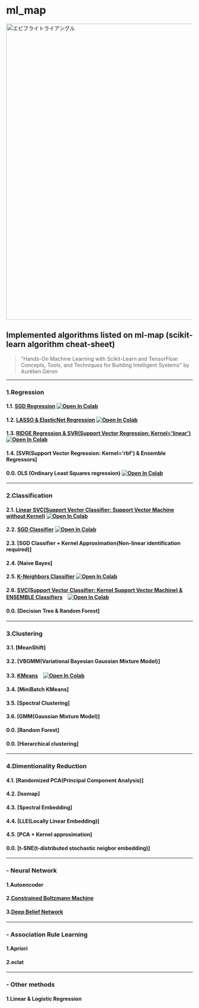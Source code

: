 # ml_map
<img width="800" src="https://user-images.githubusercontent.com/60038634/138719935-d4cf8094-9cc3-4afd-ace5-aa6a8b134af3.png" alt="エビフライトライアングル" title="サンプル">

## Implemented algorithms listed on ml-map (scikit-learn algorithm cheat-sheet) 
> "Hands-On Machine Learning with Scikit-Learn and TensorFlow: Concepts, Tools, and Techniques for Building Intelligent Systems" by Aurélien Géron
---
### 1.Regression 
  #### 1.1. [SGD Regression](https://github.com/HaruHonda/ml_map/blob/main/algorithms/1.1.%20SGD%20Regression) [![Open In Colab](https://colab.research.google.com/assets/colab-badge.svg)](https://colab.research.google.com/gist/HaruHonda/7fbd40fe641da9bedcb9c87138738693/harukihonda.ipynb)
  #### 1.2. [LASSO & ElasticNet Regression](https://github.com/HaruHonda/ml_map/blob/main/algorithms/1.2.%20LASSO%20%26%20ElasticNet%20Regression) [![Open In Colab](https://colab.research.google.com/assets/colab-badge.svg)](https://colab.research.google.com/gist/HaruHonda/7fbd40fe641da9bedcb9c87138738693/harukihonda.ipynb)
  #### 1.3. [RIDGE Regression & SVR(Support Vector Regression: Kernel='linear')](https://github.com/HaruHonda/ml_map/tree/main/algorithms/1.2.%20LASSO%20%26%20ElasticNet%20Regression) [![Open In Colab](https://colab.research.google.com/assets/colab-badge.svg)](https://colab.research.google.com/gist/HaruHonda/7fbd40fe641da9bedcb9c87138738693/harukihonda.ipynb)
  #### 1.4. [SVR(Support Vector Regression: Kernel='rbf') & Ensemble Regressors] <!-- (https://github.com/HaruHonda/ml_map/tree/main/algorithms/1.4.%20SVR%20(Support%20Vector%20Regression)%20%26%20Ensemble%20Regressors)-->
  #### 0.0. OLS (Ordinary Least Squares regression) [![Open In Colab](https://colab.research.google.com/assets/colab-badge.svg)](https://colab.research.google.com/gist/HaruHonda/044676c5d7273fd0f448009afa4a56eb/ols.ipynb)
---
### 2.Classification
  #### 2.1. [Linear SVC(Support Vector Classifier: Support Vector Machine without Kernel)](https://github.com/HaruHonda/ml_map/tree/main/algorithms/2.1.%20Linear%20SVC%20(Support%20Vector%20Classifier)) [![Open In Colab](https://colab.research.google.com/assets/colab-badge.svg)](https://colab.research.google.com/gist/HaruHonda/7fbd40fe641da9bedcb9c87138738693/harukihonda.ipynb)
  #### 2.2. [SGD Classifier](https://github.com/HaruHonda/ml_map/tree/main/algorithms/2.2.%20SGD%20Classfier) [![Open In Colab](https://colab.research.google.com/assets/colab-badge.svg)](https://colab.research.google.com/gist/HaruHonda/7fbd40fe641da9bedcb9c87138738693/harukihonda.ipynb)
  #### 2.3. [SGD Classifier + Kernel Approximation(Non-linear identification required)]<!-- (https://github.com/HaruHonda/ml_map/tree/main/algorithms/2.3.%20SGD%20Classifier%20%2B%20Kernel%20Approximation)-->
  #### 2.4. [Naive Bayes]<!--(https://github.com/HaruHonda/ml_map/tree/main/algorithms/2.4.%20Naive%20Bayes)-->
  #### 2.5. [K-Neighbors Classifier](https://github.com/HaruHonda/ml_map/tree/main/algorithms/2.5.%20K-Neighbors%20Classifier) [![Open In Colab](https://colab.research.google.com/assets/colab-badge.svg)](https://colab.research.google.com/gist/HaruHonda/25bdb7f074ad28b7784207e258725dea/harukihonda.ipynb)
  #### 2.6. [SVC(Support Vector Classifier: Kernel Support Vector Machine) & ENSEMBLE Classifiers](https://github.com/HaruHonda/ml_map/tree/main/algorithms/2.6.%20SVC%20(Support%20Vector%20Classifier)%20%26%20ENSEMBLE%20Classifiers)　[![Open In Colab](https://colab.research.google.com/assets/colab-badge.svg)](https://colab.research.google.com/gist/HaruHonda/425a0cc857a7aa178dd5db74bd182f79/harukihonda.ipynb)
  #### 0.0. [Decision Tree & Random Forest]
---
### 3.Clustering
  #### 3.1. [MeanShift]<!--(https://github.com/HaruHonda/ml_map/tree/main/algorithms/3.1.%20MeanShift)-->
  #### 3.2. [VBGMM(Variational Bayesian Gaussian Mixture Model)]<!--(https://github.com/HaruHonda/ml_map/tree/main/algorithms/3.2.%20VBGMM(Variational%20Bayesian%20Gaussian%20Mixture%20Model))-->
  #### 3.3. [KMeans](https://github.com/HaruHonda/ml_map/tree/main/algorithms/3.3.%20KMeans)　[![Open In Colab](https://colab.research.google.com/assets/colab-badge.svg)](https://colab.research.google.com/gist/HaruHonda/25bdb7f074ad28b7784207e258725dea/harukihonda.ipynb)
  #### 3.4. [MiniBatch KMeans]<!--(https://github.com/HaruHonda/ml_map/tree/main/algorithms/3.4.%20MiniBatch%20KMeans)-->
  #### 3.5. [Spectral Clustering]<!--(https://github.com/HaruHonda/ml_map/tree/main/algorithms/3.5.%20Spectral%20Clustering)-->
  #### 3.6. [GMM(Gaussian Mixture Model)]<!--(https://github.com/HaruHonda/ml_map/tree/main/algorithms/3.6.%20GMM(Gaussian%20Mixture%20Model))-->
  #### 0.0. [Random Forest]
  #### 0.0. [Hierarchical clustering]
---
### 4.Dimentionality Reduction
  #### 4.1. [Randomized PCA(Principal Component Analysis)]<!--(https://github.com/HaruHonda/ml_map/tree/main/algorithms/4.1.%20Randomized%20PCA)-->
  #### 4.2. [Isomap]<!--(https://github.com/HaruHonda/ml_map/tree/main/algorithms/4.2.%20Isomap)-->
  #### 4.3. [Spectral Embedding]<!--(https://github.com/HaruHonda/ml_map/tree/main/algorithms/4.3.%20Spectral%20Embedding)-->
  #### 4.4. [LLE(Locally Linear Embedding)]<!--(https://github.com/HaruHonda/ml_map/tree/main/algorithms/4.4.%20LLE(Locally%20Linear%20Embedding))-->
  #### 4.5. [PCA + Kernel approximation]<!--(https://github.com/HaruHonda/ml_map/tree/main/algorithms/4.5.%20PCA%20%2B%20Kernel%20approximation)-->
  #### 0.0. [t-SNE(t-distributed stochastic neigbor embedding)]
---
### - Neural Network
#### 1.Autoencoder
#### 2.[Constrained Boltzmann Machine]()
#### 3.[Deep Belief Network]()
---
### - Association Rule Learning ###
#### 1.Apriori 
#### 2.eclat 
---
### - Other methods
#### 1.Linear & Logistic Regression
